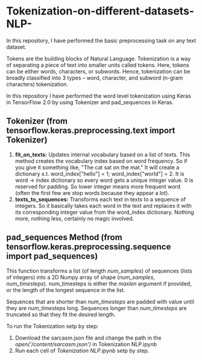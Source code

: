 # Tokenization-on-different-datasets-NLP-

In this repository, I have performed the basic preprocessing task on any text dataset.

Tokens are the building blocks of Natural Language. Tokenization is a way of separating a piece of text into smaller units called tokens. Here, tokens can be either words, characters, or subwords. Hence, tokenization can be broadly classified into 3 types – word, character, and subword (n-gram characters) tokenization.

In this repository I have performed the word level tokenization using Keras in TensorFlow 2.0 by using Tokenizer and pad_sequences in Keras. 

## Tokenizer (from tensorflow.keras.preprocessing.text import Tokenizer)
1) **fit_on_texts:** Updates internal vocabulary based on a list of texts. This method creates the vocabulary index based on word frequency. So if you give it something like, "The cat sat on the mat." It will create a dictionary s.t. word_index["hello"] = 1; word_index["world"] = 2. It is word -> index dictionary so every word gets a unique integer value. 0 is reserved for padding. So lower integer means more frequent word (often the first few are stop words because they appear a lot).
2) **texts_to_sequences:** Transforms each text in texts to a sequence of integers. So it basically takes each word in the text and replaces it with its corresponding integer value from the word_index dictionary. Nothing more, nothing less, certainly no magic involved.

## pad_sequences Method (from tensorflow.keras.preprocessing.sequence import  pad_sequences)
This function transforms a list (of length *num_samples*) of sequences (lists of integers) into a 2D Numpy array of shape (*num_samples*, *num_timesteps*). num_timesteps is either the *maxlen* argument if provided, or the length of the longest sequence in the list.

Sequences that are shorter than *num_timesteps* are padded with value until they are *num_timesteps* long. Sequences longer than *num_timesteps* are truncated so that they fit the desired length.

To run the Tokenization setp by step:
1) Download the sarcasm.json file and change the path in the *open('/content/sarcasm.json')* in Tokenization NLP.ipynb
2) Run each cell of *Tokenization NLP.ipynb* setp by step.
